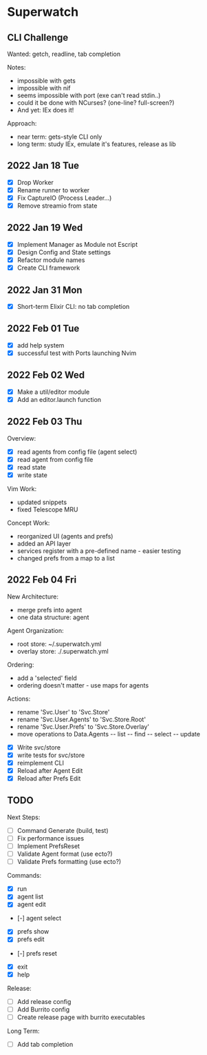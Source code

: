 # Superwatch 

## CLI Challenge

Wanted: getch, readline, tab completion

Notes:
- impossible with gets
- impossible with nif 
- seems impossible with port (exe can't read stdin..)
- could it be done with NCurses?  (one-line? full-screen?)
- And yet: IEx does it!

Approach:
- near term: gets-style CLI only
- long term: study IEx, emulate it's features, release as lib

## 2022 Jan 18 Tue

- [x] Drop Worker 
- [x] Rename runner to worker
- [x] Fix CaptureIO (Process Leader...)
- [x] Remove streamio from state

## 2022 Jan 19 Wed

- [x] Implement Manager as Module not Escript
- [x] Design Config and State settings
- [x] Refactor module names
- [x] Create CLI framework

## 2022 Jan 31 Mon

- [x] Short-term Elixir CLI: no tab completion

## 2022 Feb 01 Tue

- [x] add help system 
- [x] successful test with Ports launching Nvim 

## 2022 Feb 02 Wed

- [x] Make a util/editor module 
- [x] Add an editor.launch function 

## 2022 Feb 03 Thu

Overview:
- [x] read agents from config file (agent select)
- [x] read agent from config file 
- [x] read state 
- [x] write state 

Vim Work: 
- updated snippets 
- fixed Telescope MRU

Concept Work: 
- reorganized UI (agents and prefs) 
- added an API layer 
- services register with a pre-defined name - easier testing
- changed prefs from a map to a list

## 2022 Feb 04 Fri

New Architecture: 
- merge prefs into agent 
- one data structure: agent 

Agent Organization: 
- root store: ~/.superwatch.yml 
- overlay store: ./.superwatch.yml 

Ordering:
- add a 'selected' field 
- ordering doesn't matter - use maps for agents 

Actions:
- rename 'Svc.User' to 'Svc.Store'
- rename 'Svc.User.Agents' to 'Svc.Store.Root' 
- rename 'Svc.User.Prefs' to 'Svc.Store.Overlay'
- move operations to Data.Agents 
-- list 
-- find 
-- select 
-- update 

- [x] Write svc/store 
- [x] write tests for svc/store 
- [x] reimplement CLI
- [x] Reload after Agent Edit 
- [x] Reload after Prefs Edit

## TODO

Next Steps: 
- [ ] Command Generate (build, test) 
- [ ] Fix performance issues
- [ ] Implement PrefsReset
- [ ] Validate Agent format (use ecto?)
- [ ] Validate Prefs formatting (use ecto?) 

Commands:
- [x] run 
- [x] agent list 
- [x] agent edit 
- [-] agent select 
- [x] prefs show 
- [x] prefs edit 
- [-] prefs reset 
- [x] exit 
- [x] help

Release:
- [ ] Add release config 
- [ ] Add Burrito config 
- [ ] Create release page with burrito executables

Long Term:
- [ ] Add tab completion

